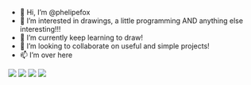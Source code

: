 - 👋 Hi, I’m @phelipefox
- 👀 I’m interested in drawings, a little programming AND anything else interesting!!!
- 🌱 I’m currently keep learning to draw!
- 💞️ I’m looking to collaborate on useful and simple projects!
- 📫 I’m over here 

<a href="https://twitter.com/phelipefox_"><img src="https://img.shields.io/badge/Twitter-1DA1F2?style=for-the-badge&logo=twitter&logoColor=white" class="media-object  img-responsive img-thumbnail"></a>
<a href="https://lerlinux.blogspot.com/"><img src="https://img.shields.io/badge/Blogger-FF5722?style=for-the-badge&logo=blogger&logoColor=white" class="media-object  img-responsive img-thumbnail"></a>
<a href="https://www.youtube.com/c/phelipefox/"><img src="https://img.shields.io/badge/YouTube-FF0000?style=for-the-badge&logo=youtube&logoColor=white" class="media-object  img-responsive img-thumbnail"></a>
<a href="https://steamcommunity.com/id/phelipefox/"><img src="https://img.shields.io/badge/Steam-000000?style=for-the-badge&logo=steam&logoColor=white" class="media-object  img-responsive img-thumbnail"></a>

<!---
phelipefox/phelipefox is a ✨ special ✨ repository because its `README.md` (this file) appears on your GitHub profile.
You can click the Preview link to take a look at your changes.
--->
